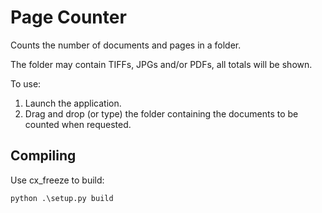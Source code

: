 # Page Counter
Counts the number of documents and pages in a folder.

The folder may contain TIFFs, JPGs and/or PDFs, all totals will be shown.

To use:
1. Launch the application. 
2. Drag and drop (or type) the folder containing the documents to be counted when requested.

## Compiling
Use cx_freeze to build:
```python
python .\setup.py build
```
